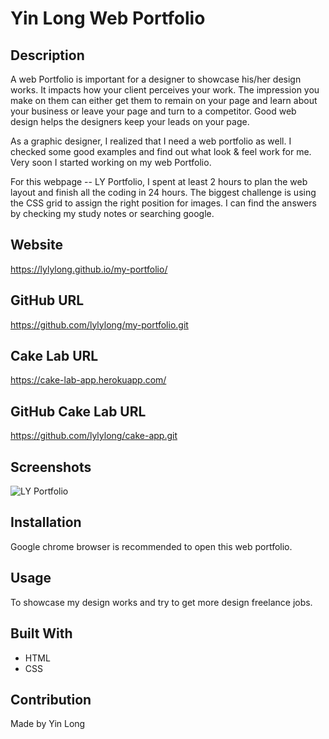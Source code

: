 # Yin Long Web Portfolio

## Description

A web Portfolio is important for a designer to showcase his/her design works. It impacts how your client perceives your work. The impression you make on them can either get them to remain on your page and learn about your business or leave your page and turn to a competitor. Good web design helps the designers keep your leads on your page.

As a graphic designer, I realized that I need a web portfolio as well. I checked some good examples and find out what look & feel work for me. Very soon I started working on my web Portfolio.

For this webpage -- LY Portfolio, I spent at least 2 hours to plan the web layout and finish all the coding in 24 hours. The biggest challenge is using the CSS grid to assign the right position for images. I can find the answers by checking my study notes or searching google.

## Website

https://lylylong.github.io/my-portfolio/

## GitHub URL

https://github.com/lylylong/my-portfolio.git

## Cake Lab URL

https://cake-lab-app.herokuapp.com/

## GitHub Cake Lab URL

https://github.com/lylylong/cake-app.git

## Screenshots

![LY Portfolio](https://user-images.githubusercontent.com/70302749/102698950-379e5c80-420f-11eb-813f-4a0bd55ec46a.jpg)
​

## Installation

Google chrome browser is recommended to open this web portfolio.
​

## Usage

To showcase my design works and try to get more design freelance jobs.
​

## Built With

- HTML
- CSS
  ​

## Contribution

Made by Yin Long
